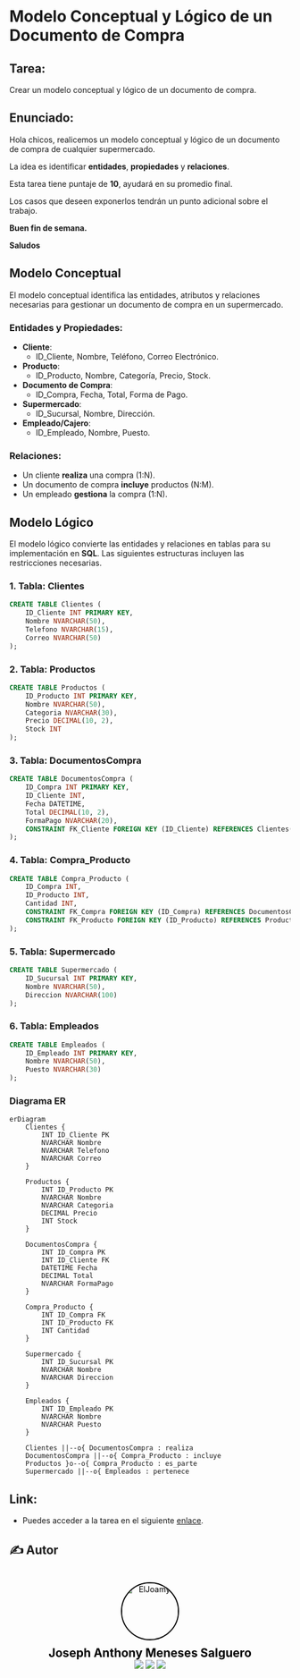 # Modelo Conceptual y Lógico de un Documento de Compra

## Tarea: 
Crear un modelo conceptual y lógico de un documento de compra.

## Enunciado:
Hola chicos, realicemos un modelo conceptual y lógico de un documento de compra de cualquier supermercado.

La idea es identificar **entidades**, **propiedades** y **relaciones**.

Esta tarea tiene puntaje de **10**, ayudará en su promedio final.

Los casos que deseen exponerlos tendrán un punto adicional sobre el trabajo.

**Buen fin de semana.**

**Saludos**

## Modelo Conceptual

El modelo conceptual identifica las entidades, atributos y relaciones necesarias para gestionar un documento de compra en un supermercado.

### **Entidades y Propiedades**:
- **Cliente**: 
  - ID_Cliente, Nombre, Teléfono, Correo Electrónico.
- **Producto**: 
  - ID_Producto, Nombre, Categoría, Precio, Stock.
- **Documento de Compra**: 
  - ID_Compra, Fecha, Total, Forma de Pago.
- **Supermercado**: 
  - ID_Sucursal, Nombre, Dirección.
- **Empleado/Cajero**: 
  - ID_Empleado, Nombre, Puesto.

### **Relaciones**:
- Un cliente **realiza** una compra (1:N).
- Un documento de compra **incluye** productos (N:M).
- Un empleado **gestiona** la compra (1:N).

## Modelo Lógico

El modelo lógico convierte las entidades y relaciones en tablas para su implementación en **SQL**. Las siguientes estructuras incluyen las restricciones necesarias.

### 1. Tabla: Clientes
```sql
CREATE TABLE Clientes (
    ID_Cliente INT PRIMARY KEY,
    Nombre NVARCHAR(50),
    Telefono NVARCHAR(15),
    Correo NVARCHAR(50)
);
```

### 2. Tabla: Productos
```sql
CREATE TABLE Productos (
    ID_Producto INT PRIMARY KEY,
    Nombre NVARCHAR(50),
    Categoria NVARCHAR(30),
    Precio DECIMAL(10, 2),
    Stock INT
);
```

### 3. Tabla: DocumentosCompra
```sql
CREATE TABLE DocumentosCompra (
    ID_Compra INT PRIMARY KEY,
    ID_Cliente INT,
    Fecha DATETIME,
    Total DECIMAL(10, 2),
    FormaPago NVARCHAR(20),
    CONSTRAINT FK_Cliente FOREIGN KEY (ID_Cliente) REFERENCES Clientes(ID_Cliente)
);
```

### 4. Tabla: Compra_Producto
```sql
CREATE TABLE Compra_Producto (
    ID_Compra INT,
    ID_Producto INT,
    Cantidad INT,
    CONSTRAINT FK_Compra FOREIGN KEY (ID_Compra) REFERENCES DocumentosCompra(ID_Compra),
    CONSTRAINT FK_Producto FOREIGN KEY (ID_Producto) REFERENCES Productos(ID_Producto)
);
```

### 5. Tabla: Supermercado
```sql
CREATE TABLE Supermercado (
    ID_Sucursal INT PRIMARY KEY,
    Nombre NVARCHAR(50),
    Direccion NVARCHAR(100)
);
```

### 6. Tabla: Empleados
```sql
CREATE TABLE Empleados (
    ID_Empleado INT PRIMARY KEY,
    Nombre NVARCHAR(50),
    Puesto NVARCHAR(30)
);
```

### Diagrama ER
```mermaid
erDiagram
    Clientes {
        INT ID_Cliente PK
        NVARCHAR Nombre
        NVARCHAR Telefono
        NVARCHAR Correo
    }

    Productos {
        INT ID_Producto PK
        NVARCHAR Nombre
        NVARCHAR Categoria
        DECIMAL Precio
        INT Stock
    }

    DocumentosCompra {
        INT ID_Compra PK
        INT ID_Cliente FK
        DATETIME Fecha
        DECIMAL Total
        NVARCHAR FormaPago
    }

    Compra_Producto {
        INT ID_Compra FK
        INT ID_Producto FK
        INT Cantidad
    }

    Supermercado {
        INT ID_Sucursal PK
        NVARCHAR Nombre
        NVARCHAR Direccion
    }

    Empleados {
        INT ID_Empleado PK
        NVARCHAR Nombre
        NVARCHAR Puesto
    }

    Clientes ||--o{ DocumentosCompra : realiza
    DocumentosCompra ||--o{ Compra_Producto : incluye
    Productos }o--o{ Compra_Producto : es_parte
    Supermercado ||--o{ Empleados : pertenece
```

## Link:
- Puedes acceder a la tarea en el siguiente [enlace](https://classroom.google.com/c/NzM5NDcxNTYyMTMw/a/NzM5NjI1ODA5MjUx/details?pli=1).

## ✍️ Autor
<div style="background-image: url('../../imgs/background.jpg'); background-size: cover; padding: 20px; text-align: center; border-radius: 10px;">
    <a href="https://github.com/ElJoamy" style="text-decoration: none; color: black; display: inline-block; text-align: center;">
        <img src="https://avatars.githubusercontent.com/u/68487005?v=4" width="100" alt="ElJoamy" style="border-radius: 50%; border: 2px solid #000;"/>
        <h1 style="margin: 10px 0 0; font-size: 1.5em; color: black; font-weight: bold;">Joseph Anthony Meneses Salguero</h1>
    </a>
    <br />
    <a href="https://linkedin.com/in/joamy5902" title="LinkedIn"><img src="https://img.shields.io/badge/-LinkedIn-blue?style=flat&logo=linkedin"></a>
    <a href="mailto:joamysalguero1@gmail.com" title="Email"><img src="https://img.shields.io/badge/-Email-red?style=flat&logo=gmail"></a>
    <a href="https://medium.com/@joamysalguero1" title="Medium"><img src="https://img.shields.io/badge/-Medium-black?style=flat&logo=medium"></a>
</div>
